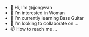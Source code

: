 - 👋 Hi, I’m @jjongwan
- 👀 I’m interested in Woman
- 🌱 I’m currently learning Bass Guitar
- 💞️ I’m looking to collaborate on ...
- 📫 How to reach me ...

<!---
jjongwan/jjongwan is a ✨ special ✨ repository because its `README.md` (this file) appears on your GitHub profile.
You can click the Preview link to take a look at your changes.
--->
